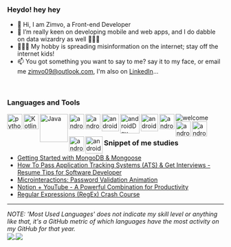 ### Heydo! hey hey

- 👋 Hi, I am Zimvo, a Front-end Developer
- 👀 I’m really keen on developing mobile and web apps, and I do dabble on data wizardry as well 🧙🏽‍♂️️
- 🤷🏽‍♂️️ My hobby is spreading misinformation on the internet; stay off the internet kids!
- 📫 You got something you want to say to me? say it to my face, or email me zimvo09@outlook.com, I'm also on [LinkedIn](https://www.linkedin.com/in/zimvomatwa)...
<br/>

### Languages and Tools

<!-- <p align="center"> -->
<img align="center" alt="welcome" src="https://eudaimonia-dev.github.io/expectations.jpg"/>
<!-- </p> -->

<img align="left" alt="python" src="https://cdn.iconscout.com/icon/free/png-64/python-2-226051.png" width="35rem"/>

<img align="left" alt="Kotlin" src="https://cdn.iconscout.com/icon/free/png-64/kotlin-3628881-3030021.png" width="35rem"/> 

<img align="left" alt="Java" src="https://miro.medium.com/max/8642/1*iIXOmGDzrtTJmdwbn7cGMw.png" width="65rem"/>
<!-- https://cdn.iconscout.com/icon/free/png-64/java-58-1174951.png -->

<img align="left" alt="androidDev" src="https://cdn.iconscout.com/icon/free/png-256/firebase-3628772-3030134.png" width="35rem">

<img align="left" alt="androidDev" src="https://cdn.iconscout.com/icon/free/png-256/flutter-2752187-2285004.png" width="35rem">

<!-- <img align="left" alt="androidDev" src="https://www.logo.wine/a/logo/Microsoft_Excel/Microsoft_Excel-Logo.wine.svg" width="70rem"> -->

<!-- <img align="left" alt="androidDev" src="https://www.logo.wine/a/logo/JetBrains/JetBrains-Logo.wine.svg" width="70rem"> -->

<img align="left" alt="androidDev" src="https://cdn.iconscout.com/icon/free/png-64/github-34-225988.png" width="40rem">

<img align="left" alt="androidDev" src="https://cdn.iconscout.com/icon/free/png-64/mysql-3521596-2945040.png" width="45rem">

<img align="left" alt="androidDev" src="https://cdn.iconscout.com/icon/free/png-64/postgresql-226047.png" width="40rem">

<img align="left" alt="androidDev" src="https://cdn.iconscout.com/icon/free/png-64/html-3628838-3030115.png" width="35rem">

<img align="left" alt="androidDev" src="https://cdn.iconscout.com/icon/free/png-64/css-131-722685.png" width="35rem">

<img align="left" alt="androidDev" src="https://cdn.iconscout.com/icon/free/png-64/javascript-1-225993.png" width="35rem">

<img align="left" alt="androidDev" src="https://cdn.iconscout.com/icon/free/png-64/ubuntu-3521777-2945275.png" width="35rem">

<img align="left" alt="androidDev" src="https://cdn.iconscout.com/icon/free/png-64/figma-2296071-1912030.png" width="40rem">

<br/>
<br/>


<!-- --- -->

### Snippet of me studies
<!-- BLOG-POST-LIST:START -->
- [Getting Started with MongoDB &amp; Mongoose](https://dev.to/codestackr/getting-started-with-mongodb-mongoose-2h6a)
- [How To Pass Application Tracking Systems &lpar;ATS&rpar; &amp; Get Interviews - Resume Tips for Software Developer](https://dev.to/codestackr/how-to-pass-application-tracking-systems-ats-get-interviews-resume-tips-for-software-developer-4bmo)
- [Microinteractions: Password Validation Animation](https://dev.to/codestackr/microinteractions-password-validation-animation-5629)
- [Notion + YouTube - A Powerful Combination for Productivity](https://dev.to/codestackr/notion-youtube-a-powerful-combination-for-productivity-1def)
- [Regular Expressions &lpar;RegEx&rpar; Crash Course](https://dev.to/codestackr/regular-expressions-regex-crash-course-248n)
<!-- BLOG-POST-LIST:END -->

---

<i>NOTE: 'Most Used Languages' does not indicate my skill level or anything like that, it's a GitHub metric of which languages have the most activity on my GitHub for that year.</i>
<br/>
<a href="https://github.com/zimvomatwa">
  <img align="center" src="https://github-readme-stats.vercel.app/api?username=ZimvoMatwa&show_icons=true&hide_border=true&theme=cobalt" />
</a>
<a href="https://github.com/zimvomatwa">
  <img align="center" src="https://github-readme-stats.vercel.app/api/top-langs/?username=zimvomatwa" />
</a>


<!---
ZimvoMatwa/ZimvoMatwa is a ✨ special ✨ repository because its `README.md` (this file) appears on your GitHub profile.
You can click the Preview link to take a look at your changes.
--->
